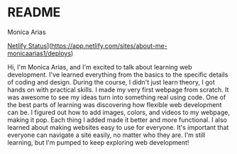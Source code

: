 # README

Monica Arias

[Netlify Status](https://api.netlify.com/api/v1/badges/5b18d5aa-30f6-4c04-8111-45654fb2517d/deploy-status)](https://app.netlify.com/sites/about-me-monicaarias1/deploys)

Hi, I'm Monica Arias, and I'm excited to talk about learning web development. I've learned everything from the basics to the specific details of coding and design. During the course, I didn't just learn theory, I got hands on with practical skills. I made my very first webpage from scratch. It was awesome to see my ideas turn into something real using code. One of the best parts of learning was discovering how flexible web development can be. I figured out how to add images, colors, and videos to my webpage, making it pop. Each thing I added made it better and more functional. I also learned about making websites easy to use for everyone. It's important that everyone can navigate a site easily, no matter who they are. I'm still learning, but I'm pumped to keep exploring web development! 